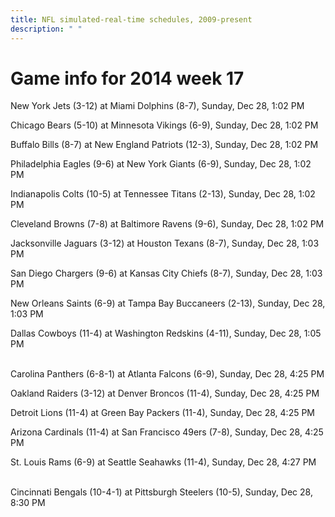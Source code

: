 ```yaml
---
title: NFL simulated-real-time schedules, 2009-present
description: " "
---
```


# Game info for 2014 week 17

New York Jets (3-12) at Miami Dolphins (8-7), Sunday, Dec 28, 1:02 PM

Chicago Bears (5-10) at Minnesota Vikings (6-9), Sunday, Dec 28, 1:02 PM

Buffalo Bills (8-7) at New England Patriots (12-3), Sunday, Dec 28, 1:02 PM

Philadelphia Eagles (9-6) at New York Giants (6-9), Sunday, Dec 28, 1:02 PM

Indianapolis Colts (10-5) at Tennessee Titans (2-13), Sunday, Dec 28, 1:02 PM

Cleveland Browns (7-8) at Baltimore Ravens (9-6), Sunday, Dec 28, 1:02 PM

Jacksonville Jaguars (3-12) at Houston Texans (8-7), Sunday, Dec 28, 1:03 PM

San Diego Chargers (9-6) at Kansas City Chiefs (8-7), Sunday, Dec 28, 1:03 PM

New Orleans Saints (6-9) at Tampa Bay Buccaneers (2-13), Sunday, Dec 28, 1:03 PM

Dallas Cowboys (11-4) at Washington Redskins (4-11), Sunday, Dec 28, 1:05 PM

<br/>Carolina Panthers (6-8-1) at Atlanta Falcons (6-9), Sunday, Dec 28, 4:25 PM

Oakland Raiders (3-12) at Denver Broncos (11-4), Sunday, Dec 28, 4:25 PM

Detroit Lions (11-4) at Green Bay Packers (11-4), Sunday, Dec 28, 4:25 PM

Arizona Cardinals (11-4) at San Francisco 49ers (7-8), Sunday, Dec 28, 4:25 PM

St. Louis Rams (6-9) at Seattle Seahawks (11-4), Sunday, Dec 28, 4:27 PM

<br/>Cincinnati Bengals (10-4-1) at Pittsburgh Steelers (10-5), Sunday, Dec 28, 8:30 PM

